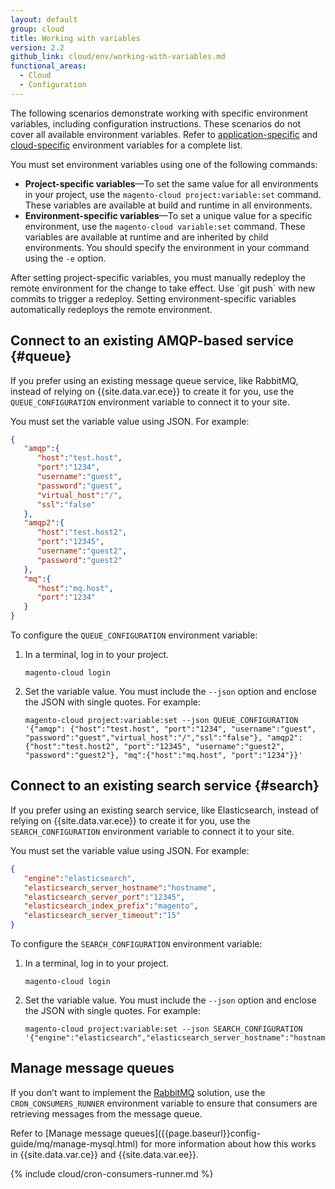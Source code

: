 ```yaml
---
layout: default
group: cloud
title: Working with variables
version: 2.2
github_link: cloud/env/working-with-variables.md
functional_areas:
  - Cloud
  - Configuration
---
```


The following scenarios demonstrate working with specific environment variables, including configuration instructions. These scenarios do not cover all available environment variables. Refer to [application-specific]({{page.baseurl}}cloud/env/environment-vars_magento.html) and [cloud-specific]({{page.baseurl}}cloud/env/environment-vars_cloud.html) environment variables for a complete list.

You must set environment variables using one of the following commands:

-   **Project-specific variables**—To set the same value for all environments in your project, use the `magento-cloud project:variable:set` command. These variables are available at build and runtime in all environments.
-   **Environment-specific variables**—To set a unique value for a specific environment, use the `magento-cloud variable:set` command. These variables are available at runtime and are inherited by child environments. You should specify the environment in your command using the `-e` option.

<div class="bs-callout bs-callout-info" markdown="1">
After setting project-specific variables, you must manually redeploy the remote environment for the change to take effect. Use `git push` with new commits to trigger a redeploy. Setting environment-specific variables automatically redeploys the remote environment.
</div>

## Connect to an existing AMQP-based service {#queue}
<!-- Available for 2.1.4 and higher only. -->
If you prefer using an existing message queue service, like RabbitMQ, instead of relying on {{site.data.var.ece}} to create it for you, use the `QUEUE_CONFIGURATION` environment variable to connect it to your site.

You must set the variable value using JSON. For example:

```json
{
   "amqp":{
      "host":"test.host",
      "port":"1234",
      "username":"guest",
      "password":"guest",
      "virtual_host":"/",
      "ssl":"false"
   },
   "amqp2":{
      "host":"test.host2",
      "port":"12345",
      "username":"guest2",
      "password":"guest2"
   },
   "mq":{
      "host":"mq.host",
      "port":"1234"
   }
}
```

To configure the `QUEUE_CONFIGURATION` environment variable:
1.  In a terminal, log in to your project.

        magento-cloud login

1.  Set the variable value. You must include the `--json` option and enclose the JSON with single quotes. For example:

        magento-cloud project:variable:set --json QUEUE_CONFIGURATION '{"amqp": {"host":"test.host", "port":"1234", "username":"guest", "password":"guest","virtual_host":"/","ssl":"false"}, "amqp2": {"host":"test.host2", "port":"12345", "username":"guest2", "password":"guest2"}, "mq":{"host":"mq.host", "port":"1234"}}'

## Connect to an existing search service {#search}
<!-- Available for 2.1.4 and higher only. -->
If you prefer using an existing search service, like Elasticsearch, instead of relying on {{site.data.var.ece}} to create it for you, use the `SEARCH_CONFIGURATION` environment variable to connect it to your site.

You must set the variable value using JSON. For example:

```json
{
   "engine":"elasticsearch",
   "elasticsearch_server_hostname":"hostname",
   "elasticsearch_server_port":"12345",
   "elasticsearch_index_prefix":"magento",
   "elasticsearch_server_timeout":"15"
}
```

To configure the `SEARCH_CONFIGURATION` environment variable:
1.  In a terminal, log in to your project.

        magento-cloud login

1.  Set the variable value. You must include the `--json` option and enclose the JSON with single quotes. For example:

        magento-cloud project:variable:set --json SEARCH_CONFIGURATION '{"engine":"elasticsearch","elasticsearch_server_hostname":"hostname","elasticsearch_server_port":"12345","elasticsearch_index_prefix":"magento","elasticsearch_server_timeout":"15"}'

## Manage message queues
<!-- Available for 2.2.x only. -->
If you don’t want to implement the [RabbitMQ]({{page.baseurl}}cloud/project/project-conf-files_services-rabbit.html) solution, use the `CRON_CONSUMERS_RUNNER` environment variable to ensure that consumers are retrieving messages from the message queue.

<div class="bs-callout bs-callout-info" markdown="1">
Refer to [Manage message queues]({{page.baseurl}}config-guide/mq/manage-mysql.html) for more information about how this works in {{site.data.var.ce}} and {{site.data.var.ee}}.
</div>

{% include cloud/cron-consumers-runner.md %}
